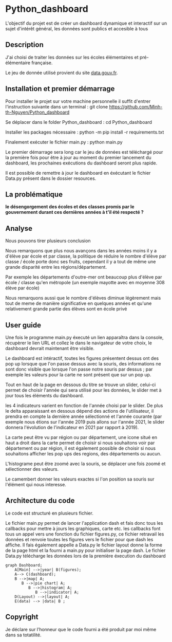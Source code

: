 # Python_dashboard

L'objectif du projet est de créer un dashboard dynamique et interactif sur un sujet d'intérêt général, les données sont publics et accesible à tous

## Description

J'ai choisi de traiter les données sur les écoles élémentaires et pré-élémentaire française.

Le jeu de donnée utilisé provient du site [data.gouv.fr](https://www.data.gouv.fr/fr/datasets/effectifs-deleves-par-niveau-et-nombre-de-classes-par-ecole-date-dobservation-au-debut-du-mois-doctobre-chaque-annee/).

## Installation et premier démarrage

Pour installer le projet sur votre machine personnelle il suffit d'entrer l'instruction suivante dans un terminal : 
git clone https://github.com/Minh-th-Nguyen/Python_dashboard

Se déplacer dans le folder Python_dashboard :
cd Python_dashboard

Installer les packages nécessaire :
python -m pip install -r requirements.txt

Finalement exécuter le fichier main.py :
python main.py

Le premier démarrage sera long car le jeu de données est téléchargé pour la première fois pour être à jour au moment du premier lancement du dashboard, les prochaines exécutions du dashboard seront plus rapide.

Il est possible de remettre à jour le dashboard en éxécutant le fichier Data.py présent dans le dossier resources.

## La problématique 

**le désengorgement des écoles et des classes promis par le gouvernement durant ces dernières années à t'il été respecté ?**

## Analyse

Nous pouvons tirer plusieurs conclusion

Nous remarquons que plus nous avançons dans les années moins il y a d'élève par école et par classe, la politique de réduire le nombre d'élève par classe / école porte donc ses fruits, cependant il y a tout de même une grande disparité entre les régions/département. 

Par exemple les départements d'outre-mer ont beaucoup plus d'élève par école / classe qu'en métropole (un exemple mayotte avec en moyenne 308 élève par école)

Nous remarquons aussi que le nombre d'élèves diminue légèrement mais tout de meme de manière significative en quelques années et qu'une relativement grande partie des élèves sont en école privé

## User guide

Une fois le programme main.py éxecuté un lien apparaîtra dans la console, récupèrer le lien URL et collez le dans le navigateur de votre choix, le dashboard devrait maintenant être visible.

Le dashboard est intéractif, toutes les figures présentent dessus ont des pop up lorsque que l'on passe dessus avec la souris, des informations ne sont donc visible que lorsque l'on passe notre souris par dessus ; par exemple les valeurs pour la carte ne sont présent que sur un pop up.

Tout en haut de la page en dessous du titre se trouve un slider, celui-ci permet de choisir l'année qui sera utilisé pour les données, le slider met à jour tous les éléments du dashboard.

les 4 indicateurs varient en fonction de l'année choisi par le slider. De plus le delta apparaissant en dessous dépend des actions de l'utilisateur, il prendra en compte la dernière année sélectionné et l'année courante (par exemple nous étions sur l'année 2019 puis allons sur l'année 2021, le slider donnera l'évolution de l'indicateur en 2021 par rapport à 2019).

La carte peut être vu par région ou par département, une icone situé en haut a droit dans la carte permet de choisir si nous souhaitons voir par département ou par région, il est également possible de choisir si nous souhaitons afficher les pop ups des regions, des départements ou aucun.

L'histograme peut être zoomé avec la souris, se déplacer une fois zoomé et sélectionner des valeurs.

Le camembert donner les valeurs exactes si l'on position sa souris sur l'élément qui nous interesse.

## Architecture du code
 
Le code est structuré en plusieurs fichier. 

Le fichier main.py permet de lancer l'application dash et fais donc tous les callbacks pour mettre à jours les graphiques, carte etc.
les callbacks font tous un appel vers une fonction du fichier figures.py, ce fichier retravail les données et renvoie toutes les figures vers le fichier pour que dash les affiche. Il fais également appelle a Data.py
le fichier layout donne la forme de la page html et la fourni a main.py pour initialiser la page dash.
Le fichier Data.py télécharge les données lors de la première éxecution du dashboard

```mermaid
graph Dashboard;
    A[Main] -->|year| B(figures);
    A--> C(dashboard);
    B -->|map| A;
       B -->|pie chart| A;
          B -->|histogram| A;
             B -->|indicator| A;
    D(Layout) -->|layout| A;
    E(data) --> |data| B ;
```

## Copyright

Je déclare sur l’honneur que le code fourni a été produit par moi même dans sa totatilité.